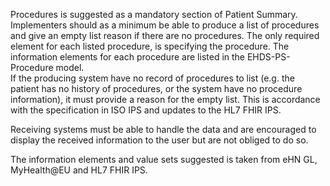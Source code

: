 Procedures is suggested as a mandatory section of Patient Summary. Implementers should as a minimum be able to produce a list of procedures and give an empty list reason if there are no procedures. The only required element for each listed procedure, is specifying the procedure. The information elements for each procedure are listed in the EHDS-PS-Procedure model.   
If the producing system have no record of procedures to list (e.g. the patient has no history of procedures, or the system have no procedure information), it must provide a reason for the empty list. This is accordance with the specification in ISO IPS and updates to the HL7 FHIR IPS.  
 
Receiving systems must be able to handle the data and are encouraged to display the received information to the user but are not obliged to do so.  

The information elements and value sets suggested is taken from eHN GL, MyHealth@EU and HL7 FHIR IPS.  
